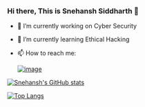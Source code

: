 ### Hi there, This is Snehansh Siddharth 👋 
- 🔭 I’m currently working on Cyber Security
- 🌱 I’m currently learning Ethical Hacking
- 📫 How to reach me: 


     [![image](https://img.shields.io/badge/LinkedIn-0077B5?style=for-the-badge&logo=linkedin&logoColor=white)](https://www.linkedin.com/in/ssiddharth007/)
     


[![Snehansh's GitHub stats](https://github-readme-stats.vercel.app/api?username=Ssiddharth007&show_icons=true&theme=radical)](https://github.com/Ssiddharth007/github-readme-stats)


[![Top Langs](https://github-readme-stats.vercel.app/api/top-langs/?username=Ssiddharth007&show_icons=true&theme=radical)](https://github.com/Ssiddharth007/github-readme-stats)

<!--
**Ssiddharth007/Ssiddharth007** is a ✨ _special_ ✨ repository because its `README.md` (this file) appears on your GitHub profile.

Here are some ideas to get you started:

- 🔭 I’m currently working on ...
- 🌱 I’m currently learning ...
- 👯 I’m looking to collaborate on ...
- 🤔 I’m looking for help with ...
- 💬 Ask me about ...
- 📫 How to reach me: ...
- 😄 Pronouns: ...
- ⚡ Fun fact: ...
-->
        
